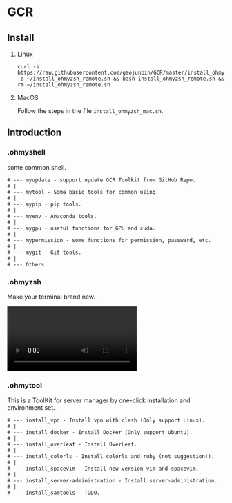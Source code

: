 # GCR

## Install

1. Linux

   ```
   curl -s https://raw.githubusercontent.com/gaojunbin/GCR/master/install_ohmyzsh_remote.sh -o ~/install_ohmyzsh_remote.sh && bash install_ohmyzsh_remote.sh && rm ~/install_ohmyzsh_remote.sh
   ```

2. MacOS

   Follow the steps in the file `install_ohmyzsh_mac.sh`.

## Introduction

### .ohmyshell

some common shell.

```
# --- myupdate - support update GCR Toolkit from GitHub Repo.
# |
# --- mytool - Some basic tools for common using.
# |
# --- mypip - pip tools.
# |
# --- myenv - Anaconda tools.
# |
# --- mygpu - useful functions for GPU and cuda.
# |
# --- mypermission - some functions for permission, passward, etc.
# |
# --- mygit - Git tools.
# |
# --- Others
```

### .ohmyzsh

Make your terminal brand new.

![](https://raw.githubusercontent.com/gaojunbin/images/master/zsh_demo.mp4)

### .ohmytool

This is a ToolKit for server manager by one-click installation and environment set.

```
# --- install_vpn - Install vpn with clash (Only support Linux).
# |
# --- install_docker - Install Docker (Only support Ubuntu).
# |
# --- install_overleaf - Install OverLeaf.
# |
# --- install_colorls - Install colorls and ruby (not suggestion!).
# |
# --- install_spacevim - Install new version vim and spacevim.
# |
# --- install_server-administration - Install server-administration.
# |
# --- install_samtools - TODO.
```
